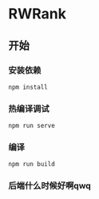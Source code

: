 # RWRank

## 开始

### 安装依赖
```
npm install
```

### 热编译调试
```
npm run serve
```

### 编译
```
npm run build
```

### 后端什么时候好啊qwq